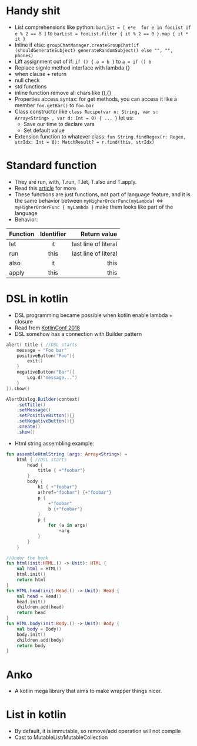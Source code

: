 # Handy shit 
* List comprehensions like python: `barList = [ e*e  for e in fooList if e % 2 == 0 ]` to `barList = fooList.filter { it % 2 == 0 }.map { it * it }`
* Inline if else: `groupChatManager.createGroupChat(if (shouldGenerateSubject) generateRandomSubject() else "", "", phones)`
* Lift assignment out of if: `if () { a = b }` to `a = if () b`
* Replace signle method interface with lambda {}
* when clause + return
* null check
* std functions
* inline function remove all chars like (),{}
* Properties access syntax: for get methods, you can access it like a member `foo.getBar()` to `foo.bar`
* Class constructor like `class Recipe(var n: String, var s: Array<String> , var d: Int = 0) { ... }` let us:
	* Save our time to declare vars
	* Set default value 
* Extension function to whatever class: `fun String.findRegex(r: Regex, strIdx: Int = 0): MatchResult? = r.find(this, strIdx)`

# Standard function
* They are run, with, T.run, T.let, T.also and T.apply.
* Read this [article](https://medium.com/@elye.project/mastering-kotlin-standard-functions-run-with-let-also-and-apply-9cd334b0ef84) for more
* These functions are just functions, not part of language feature, and it is the same behavior between `myHigherOrderFunc(myLambda)` <=> `myHigherOrderFunc { myLambda }` make them looks like part of the language
* Behavior:

| Function | Identifier | Return value |
| ------------- |:-------------:| -----:|
| let | it | last line of literal |
| run | this | last line of literal |
| also | it | this |
| apply | this | this |


# DSL in kotlin
* DSL programming became possible when kotlin enable lambda + closure
* Read from [KotlinConf 2018](https://www.youtube.com/watch?v=Rvx_BfG3NDo&index=4&list=PLQ176FUIyIUbVvFMqDc2jhxS-t562uytr)
* DSL somehow has a connection with Builder pattern
```kotlin
alert( title { //DSL starts
	message = "Foo bar"
	positiveButton("Foo"){
		exit()
	}
	negativeButton("Bar"){
		Log.d("message...")
	}
}).show()
```
```java
AlertDialog.Builder(context)
	.setTitle()
	.setMessage()
	.setPositiveBitton(){}
	.setNegativeButton(){}
	.create()
	.show()
```
* Html string assembling example:
```kotlin
fun assembleHtmlString (args: Array<String>) =
	html { //DSL starts
		head {
			title { +"foobar"}
		}
		body {
			h1 { +"foobar"}
			a(href="foobar") {+"foobar"}
			p {
				+"foobar"
				b {+"foobar"}
			}
			p {
				for (a in args)
					+arg
			}
		}
	}
```
```kotlin
//Under the hook
fun html(init:HTML.() -> Unit): HTML {
	val html = HTML()
	html.init()
	return html
}
fun HTML.head(init:Head.() -> Unit): Head {
	val head = Head()
	head.init()
	children.add(head)
	return head
}
fun HTML.body(init:Body.() -> Unit): Body {
	val body = Body()
	body.init()
	children.add(body)
	return body
}
```

# Anko 
* A kotlin mega library that aims to make wrapper things nicer.

# List in kotlin
* By default, it is immutable, so remove/add operation will not compile
* Cast to MutableList/MutableCollection
